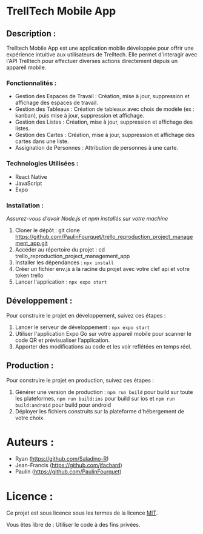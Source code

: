 # TrellTech Mobile App

## Description :

  Trelltech Mobile App est une application mobile développée pour offrir une expérience intuitive aux utilisateurs de Trelltech. Elle permet d'interagir avec l'API Trelltech pour effectuer diverses actions directement depuis un appareil mobile.

### Fonctionnalités : 
  - Gestion des Espaces de Travail :
      Création, mise à jour, suppression et affichage des espaces de travail.
  - Gestion des Tableaux :
      Création de tableaux avec choix de modèle (ex : kanban), puis mise à jour, suppression et affichage.
  - Gestion des Listes :
      Création, mise à jour, suppression et affichage des listes.
  - Gestion des Cartes :
      Création, mise à jour, suppression et affichage des cartes dans une liste.
  - Assignation de Personnes :
      Attribution de personnes à une carte.

### Technologies Utilisées :
  - React Native
  - JavaScript
  - Expo

### Installation :
*Assurez-vous d'avoir Node.js et npm installés sur votre machine*
  1. Cloner le dépôt : git clone https://github.com/PaulinFourquet/trello_reproduction_project_management_app.git
  2. Accéder au répertoire du projet : cd trello_reproduction_project_management_app
  3. Installer les dépendances : `npx install`
  4. Créer un fichier env.js à la racine du projet avec votre clef api et votre token trello
  5. Lancer l'application : `npx expo start`

## Développement :

Pour construire le projet en développement, suivez ces étapes :

1. Lancer le serveur de développement : `npx expo start`
2. Utiliser l'application Expo Go sur votre appareil mobile pour scanner le code QR et prévisualiser l'application.
3. Apporter des modifications au code et les voir reflétées en temps réel.

## Production :

Pour construire le projet en production, suivez ces étapes :

1. Générer une version de production : `npm run build` pour build sur toute les plateformes, `npm run build:ios` pour build sur ios et `npm run build:android` pour build pour android
2. Déployer les fichiers construits sur la plateforme d'hébergement de votre choix.

# Auteurs : 
  - Ryan (https://github.com/Saladino-R)
  - Jean-Francis (https://github.com/jfachard)
  - Paulin (https://github.com/PaulinFourquet)

# Licence : 

Ce projet est sous licence sous les termes de la licence [MIT](LICENSE).

Vous êtes libre de : Utiliser le code à des fins privées.
